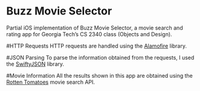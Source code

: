 # Buzz Movie Selector
Partial iOS implementation of Buzz Movie Selector, a movie search and rating app for Georgia Tech’s CS 2340 class (Objects and Design).

#HTTP Requests
HTTP requests are handled using the [Alamofire](https://github.com/Alamofire/Alamofire) library.

#JSON Parsing
To parse the information obtained from the requests, I used the [SwiftyJSON](https://github.com/SwiftyJSON/SwiftyJSON) library.

#Movie Information
All the results shown in this app are obtained using the [Rotten Tomatoes](https://developer.rottentomatoes.com/) movie search API.
